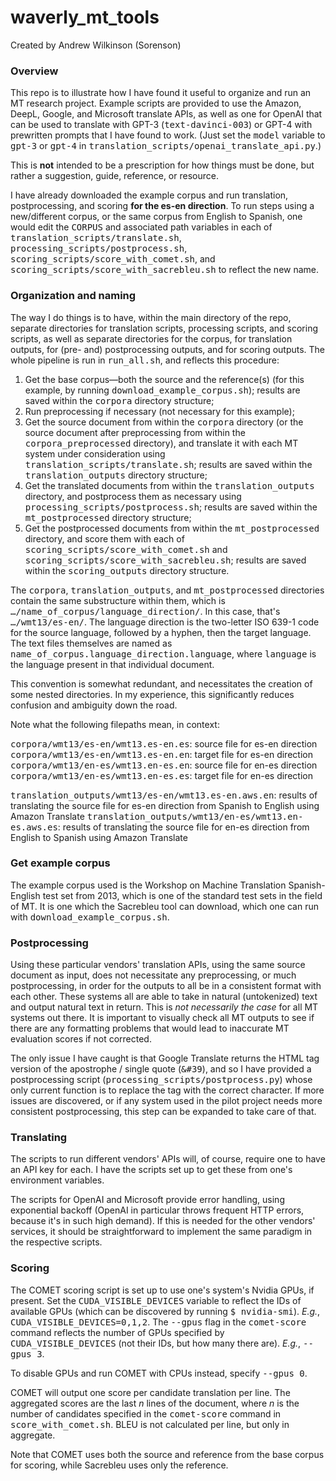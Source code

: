 # waverly_mt_tools

Created by Andrew Wilkinson (Sorenson)

### Overview

This repo is to illustrate how I have found it useful to organize and run an MT research project.  Example scripts are provided to use the Amazon, DeepL, Google, and Microsoft translate APIs, as well as one for OpenAI that can be used to translate with GPT-3 (<tt>text-davinci-003</tt>) or GPT-4 with prewritten prompts that I have found to work.  (Just set the <tt>model</tt> variable to <tt>gpt-3</tt> or <tt>gpt-4</tt> in <tt>translation_scripts/openai_translate_api.py</tt>.)

This is <b>not</b> intended to be a prescription for how things must be done, but rather a suggestion, guide, reference, or resource.

I have already downloaded the example corpus and run translation, postprocessing, and scoring <b>for the es-en direction</b>.  To run steps using a new/different corpus, or the same corpus from English to Spanish, one would edit the <tt>CORPUS</tt> and associated path variables in each of <tt>translation_scripts/translate.sh</tt>, <tt>processing_scripts/postprocess.sh</tt>, <tt>scoring_scripts/score_with_comet.sh</tt>, and <tt>scoring_scripts/score_with_sacrebleu.sh</tt> to reflect the new name.

### Organization and naming
The way I do things is to have, within the main directory of the repo, separate directories for translation scripts, processing scripts, and scoring scripts, as well as separate directories for the corpus, for translation outputs, for (pre- and) postprocessing outputs, and for scoring outputs.  The whole pipeline is run in <tt>run_all.sh</tt>, and reflects this procedure:

1. Get the base corpus—both the source and the reference(s) (for this example, by running <tt>download_example_corpus.sh</tt>); results are saved within the <tt>corpora</tt> directory structure;
2. Run preprocessing if necessary (not necessary for this example);
3. Get the source document from within the <tt>corpora</tt> directory (or the source document after preprocessing from within the <tt>corpora_preprocessed</tt> directory), and translate it with each MT system under consideration using <tt>translation_scripts/translate.sh</tt>; results are saved within the <tt>translation_outputs</tt> directory structure;
4. Get the translated documents from within the <tt>translation_outputs</tt> directory, and postprocess them as necessary using <tt>processing_scripts/postprocess.sh</tt>; results are saved within the <tt>mt_postprocessed</tt> directory structure;
5. Get the postprocessed documents from within the <tt>mt_postprocessed</tt> directory, and score them with each of <tt>scoring_scripts/score_with_comet.sh</tt> and <tt>scoring_scripts/score_with_sacrebleu.sh</tt>; results are saved within the <tt>scoring_outputs</tt> directory structure.

The <tt>corpora</tt>, <tt>translation_outputs</tt>, and <tt>mt_postprocessed</tt> directories contain the same substructure within them, which is <tt>…/name_of_corpus/language_direction/</tt>.  In this case, that's <tt>…/wmt13/es-en/</tt>.  The language direction is the two-letter ISO 639-1 code for the source language, followed by a hyphen, then the target language.  The text files themselves are named as <tt>name_of_corpus.language_direction.language</tt>, where <tt>language</tt> is the language present in that individual document.

This convention is somewhat redundant, and necessitates the creation of some nested directories.  In my experience, this significantly reduces confusion and ambiguity down the road.

Note what the following filepaths mean, in context:

<tt>corpora/wmt13/es-en/wmt13.es-en.es</tt>: source file for es-en direction
<tt>corpora/wmt13/es-en/wmt13.es-en.en</tt>: target file for es-en direction
<tt>corpora/wmt13/en-es/wmt13.en-es.en</tt>: source file for en-es direction
<tt>corpora/wmt13/en-es/wmt13.en-es.es</tt>: target file for en-es direction

<tt>translation_outputs/wmt13/es-en/wmt13.es-en.aws.en</tt>: results of translating the source file for es-en direction from Spanish to English using Amazon Translate
<tt>translation_outputs/wmt13/en-es/wmt13.en-es.aws.es</tt>: results of translating the source file for en-es direction from English to Spanish using Amazon Translate

### Get example corpus
The example corpus used is the Workshop on Machine Translation Spanish-English test set from 2013, which is one of the standard test sets in the field of MT.  It is one which the Sacrebleu tool can download, which one can run with <tt>download_example_corpus.sh</tt>.

### Postprocessing
Using these particular vendors' translation APIs, using the same source document as input, does not necessitate any preprocessing, or much postprocessing, in order for the outputs to all be in a consistent format with each other.  These systems all are able to take in natural (untokenized) text and output natural text in return.  This is <i>not necessarily the case</i> for all MT systems out there.  It is important to visually check all MT outputs to see if there are any formatting problems that would lead to inaccurate MT evaluation scores if not corrected.

The only issue I have caught is that Google Translate returns the HTML tag version of the apostrophe / single quote (<tt>&#39</tt>), and so I have provided a postprocessing script (<tt>processing_scripts/postprocess.py</tt>) whose only current function is to replace the tag with the correct character.  If more issues are discovered, or if any system used in the pilot project needs more consistent postprocessing, this step can be expanded to take care of that.

### Translating
The scripts to run different vendors' APIs will, of course, require one to have an API key for each.  I have the scripts set up to get these from one's environment variables.

The scripts for OpenAI and Microsoft provide error handling, using exponential backoff (OpenAI in particular throws frequent HTTP errors, because it's in such high demand).  If this is needed for the other vendors' services, it should be straightforward to implement the same paradigm in the respective scripts.

### Scoring
The COMET scoring script is set up to use one's system's Nvidia GPUs, if present.  Set the <tt>CUDA_VISIBLE_DEVICES</tt> variable to reflect the IDs of available GPUs (which can be discovered by running <tt>$ nvidia-smi</tt>).  <i>E.g.</i>, <tt>CUDA_VISIBLE_DEVICES=0,1,2</tt>.  The <tt>--gpus</tt> flag in the <tt>comet-score</tt> command reflects the number of GPUs specified by <tt>CUDA_VISIBLE_DEVICES</tt> (not their IDs, but how many there are).  <i>E.g.</i>, <tt>--gpus 3</tt>.

To disable GPUs and run COMET with CPUs instead, specify <tt>--gpus 0</tt>.

COMET will output one score per candidate translation per line.  The aggregated scores are the last <i>n</i> lines of the document, where <i>n</i> is the number of candidates specified in the <tt>comet-score</tt> command in <tt>score_with_comet.sh</tt>.  BLEU is not calculated per line, but only in aggregate.

Note that COMET uses both the source and reference from the base corpus for scoring, while Sacrebleu uses only the reference.




